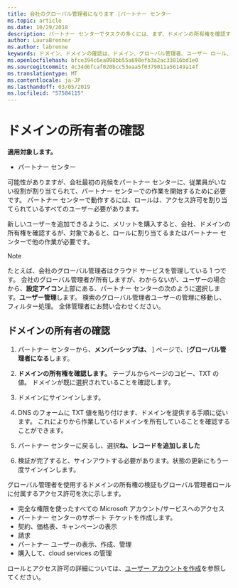 ```yaml
---
title: 会社のグローバル管理者になります |パートナー センター
ms.topic: article
ms.date: 10/29/2018
description: パートナー センターでタスクの多くには、まず、ドメインの所有権を確認する必要があります。 パートナー センターの多くのタスクがグローバル管理者が必要です。なる場合は、会社では、1 つがあるないまだ、1 つ。
author: LauraBrenner
ms.author: labrenne
keywords: ドメイン、ドメインの確認は、ドメイン、グローバル管理者、ユーザー ロール、アクセス許可を確認します。
ms.openlocfilehash: bfce394c6ea098bb55a698efb3a2ac33816bd1e0
ms.sourcegitcommit: 4c34d6fcaf020bcc53eaa5f0379011a56149a14f
ms.translationtype: MT
ms.contentlocale: ja-JP
ms.lasthandoff: 03/05/2019
ms.locfileid: "57584115"
---
```

# <a name="verify-your-domain-ownership"></a>ドメインの所有者の確認

**適用対象します。**

- パートナー センター

可能性がありますが、会社最初の兆候をパートナー センターに、従業員がいない役割が割り当てられて、パートナー センターでの作業を開始するために必要です。 パートナー センターで動作するには、ロールは、アクセス許可を割り当てられているすべてのユーザー必要があります。  

新しいユーザーを追加できるように、メリットを購入すると、会社、ドメインの所有権を確認するが、対象であると、ロールに割り当てるまたはパートナー センターで他の作業が必要です。 

>[!Note]
>たとえば、会社のグローバル管理者はクラウド サービスを管理している 1 つです。 会社のグローバル管理者が所有しますが、わからないが、ユーザーの場合から、**設定アイコン**上部にある、パートナー センターの次のように選択します。**ユーザー管理**します。 検索のグローバル管理者ユーザーの管理に移動し、フィルター処理。 全体管理者にお問い合わせください。

## <a name="verify-your-domain-ownership"></a>ドメインの所有者の確認

1. パートナー センターから、**メンバーシップは、** ] ページで、[**グローバル管理者になる**します。 

2. **ドメインの所有権を確認します。** テーブルからページのコピー、TXT の値。 ドメインが既に選択されていることを確認します。

3. ドメインにサインインします。 

4. DNS のフォームに TXT 値を貼り付けます、ドメインを提供する手順に従います。  これによりから作業しているドメインを所有していることを確認することができます。

5. パートナー センターに戻るし、選択**ね、レコードを追加しました**

6. 検証が完了すると、サインアウトする必要があります。状態の更新にもう一度サインインします。 

グローバル管理者を使用するドメインの所有権の検証もグローバル管理者ロールに付属するアクセス許可を次に示します。

- 完全な権限を使ったすべての Microsoft アカウント/サービスへのアクセス 
- パートナー センターのサポート チケットを作成します。
- 契約、価格表、キャンペーンの表示
- 請求
- パートナー ユーザーの表示、作成、管理
- 購入して、cloud services の管理

ロールとアクセス許可の詳細については、[ユーザー アカウントを作成](create-user-accounts-and-set-permissions.md)を参照してください。 